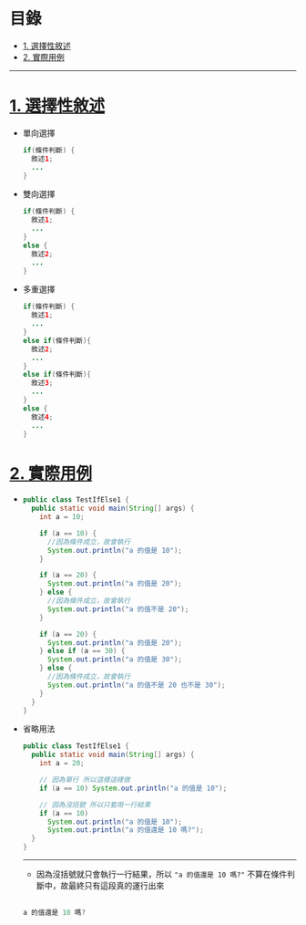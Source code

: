 <h1 id="top">目錄</h1>

- [1. 選擇性敘述](#s1)
- [2. 實際用例](#s2)

---

# <a id="s1" class="md-title" href="#top">1. 選擇性敘述</a>

- 單向選擇

  ```java
  if(條件判斷) {
    敘述1;
    ...
  }
  ```

- 雙向選擇

  ```java
  if(條件判斷) {
    敘述1;
    ...
  }
  else {
    敘述2;
    ...
  }
  ```

- 多重選擇

  ```java
  if(條件判斷) {
    敘述1;
    ...
  }
  else if(條件判斷){
    敘述2;
    ...
  }
  else if(條件判斷){
    敘述3;
    ...
  }
  else {
    敘述4;
    ...
  }
  ```

# <a id="s2" class="md-title" href="#top">2. 實際用例</a>

- ```java
  public class TestIfElse1 {
    public static void main(String[] args) {
      int a = 10;

      if (a == 10) {
        //因為條件成立，故會執行
        System.out.println("a 的值是 10");
      }

      if (a == 20) {
        System.out.println("a 的值是 20");
      } else {
        //因為條件成立，故會執行
        System.out.println("a 的值不是 20");
      }

      if (a == 20) {
        System.out.println("a 的值是 20");
      } else if (a == 30) {
        System.out.println("a 的值是 30");
      } else {
        //因為條件成立，故會執行
        System.out.println("a 的值不是 20 也不是 30");
      }
    }
  }
  ```

- 省略用法

  ```java
  public class TestIfElse1 {
    public static void main(String[] args) {
      int a = 20;

      // 因為單行 所以這樣這樣做
      if (a == 10) System.out.println("a 的值是 10");

      // 因為沒括號 所以只套用一行結果
      if (a == 10)
        System.out.println("a 的值是 10");
        System.out.println("a 的值還是 10 嗎?");
    }
  }
  ```

  ***

  - 因為沒括號就只會執行一行結果，所以 `"a 的值還是 10 嗎?"` 不算在條件判斷中，故最終只有這段真的運行出來<br><br>

  ```cs
  a 的值還是 10 嗎?
  ```
